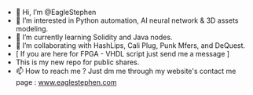 - 👋 Hi, I’m @EagleStephen
- 👀 I’m interested in Python automation, AI neural network & 3D assets modeling.
- 🌱 I’m currently learning Solidity and Java nodes.
- 💞️ I’m collaborating with HashLips, Cali Plug, Punk Mfers, and DeQuest.
- [  If you are here for FPGA - VHDL script just send me a message ] 
-    This is my new repo for public shares. 
- 📫 How to reach me ? Just dm me through my website's contact me page : www.eaglestephen.com
<!---
✨ Make a change Make a difference ! ✨

--->
